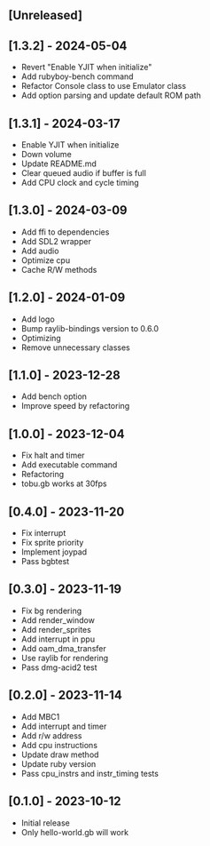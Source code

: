 ## [Unreleased]

## [1.3.2] - 2024-05-04

- Revert "Enable YJIT when initialize"
- Add rubyboy-bench command
- Refactor Console class to use Emulator class
- Add option parsing and update default ROM path

## [1.3.1] - 2024-03-17

- Enable YJIT when initialize
- Down volume
- Update README.md
- Clear queued audio if buffer is full
- Add CPU clock and cycle timing

## [1.3.0] - 2024-03-09

- Add ffi to dependencies
- Add SDL2 wrapper
- Add audio
- Optimize cpu
- Cache R/W methods

## [1.2.0] - 2024-01-09

- Add logo
- Bump raylib-bindings version to 0.6.0
- Optimizing
- Remove unnecessary classes

## [1.1.0] - 2023-12-28

- Add bench option
- Improve speed by refactoring

## [1.0.0] - 2023-12-04

- Fix halt and timer
- Add executable command
- Refactoring
- tobu.gb works at 30fps

## [0.4.0] - 2023-11-20

- Fix interrupt
- Fix sprite priority
- Implement joypad
- Pass bgbtest

## [0.3.0] - 2023-11-19

- Fix bg rendering
- Add render_window
- Add render_sprites
- Add interrupt in ppu
- Add oam_dma_transfer
- Use raylib for rendering
- Pass dmg-acid2 test

## [0.2.0] - 2023-11-14

- Add MBC1
- Add interrupt and timer
- Add r/w address
- Add cpu instructions
- Update draw method
- Update ruby version
- Pass cpu_instrs and instr_timing tests

## [0.1.0] - 2023-10-12

- Initial release
- Only hello-world.gb will work
